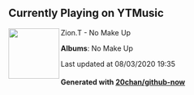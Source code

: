## Currently Playing on YTMusic

[<img align="left" width="100" src="https://lh3.googleusercontent.com/Nw5rfoKHjsqmqxaGMZ2HL2I8f0MOy-xKo3pcSO7BQ77e1s50N9X4mPHUxUUK-1r7mSvfI_8a4QsPG6CZtg">](https://music.youtube.com/channel/UCdS-U2PcmohOBkzYenZfTcQ)

Zion.T - No Make Up

**Albums**: No Make Up

Last updated at 08/03/2020 19:35

#### Generated with [20chan/github-now](https://github.com/20chan/github-now)


<!--
**20chan/20chan** is a ✨ _special_ ✨ repository because its `README.md` (this file) appears on your GitHub profile.

Here are some ideas to get you started:

- 🔭 I’m currently working on ...
- 🌱 I’m currently learning ...
- 👯 I’m looking to collaborate on ...
- 🤔 I’m looking for help with ...
- 💬 Ask me about ...
- 📫 How to reach me: ...
- 😄 Pronouns: ...
- ⚡ Fun fact: ...
-->
